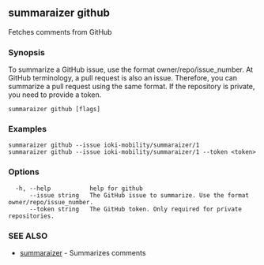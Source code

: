 ## summaraizer github

Fetches comments from GitHub

### Synopsis

To summarize a GitHub issue, use the format owner/repo/issue_number.
At GitHub terminology, a pull request is also an issue. Therefore, you can summarize a pull request using the same format.
If the repository is private, you need to provide a token.

```
summaraizer github [flags]
```

### Examples

```
summaraizer github --issue ioki-mobility/summaraizer/1
summaraizer github --issue ioki-mobility/summaraizer/1 --token <token>
```

### Options

```
  -h, --help           help for github
      --issue string   The GitHub issue to summarize. Use the format owner/repo/issue_number.
      --token string   The GitHub token. Only required for private repositories.
```

### SEE ALSO

* [summaraizer](summaraizer.md)	 - Summarizes comments

